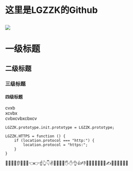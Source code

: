 这里是LGZZK的Github
===
![](https://cdn.jsdelivr.net/gh/lgzzk1024/lgzzk@main/dszl.jpg)
---
# 一级标题
## 二级标题
### 三级标题
#### 四级标题

cvxb </br>
xcvbx </br>
cvbxcvbxcbxcv </br>

`LGZZK.prototype.init.prototype = LGZZK.prototype;`

    LGZZK.HTTPS = function () {
        if (location.protocol === "http:") {
            location.protocol = "https:";
        }
    }

🧔💪🦵🦶👂🦻👃🤏👈👉☝👆👇✌🤞🖖🤘🤙🖐✋👌👍👎✊👊🤛🤜🤚👋🤟✍👏👐🙌🤲🙏🤝
